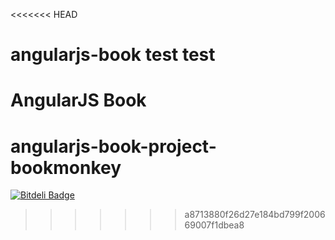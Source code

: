 <<<<<<< HEAD
# angularjs-book test test
AngularJS Book
=======
angularjs-book-project-bookmonkey
=================================


[![Bitdeli Badge](https://d2weczhvl823v0.cloudfront.net/robinboehm/angularjs-book-project-bookmonkey/trend.png)](https://bitdeli.com/free "Bitdeli Badge")

>>>>>>> a8713880f26d27e184bd799f200669007f1dbea8
